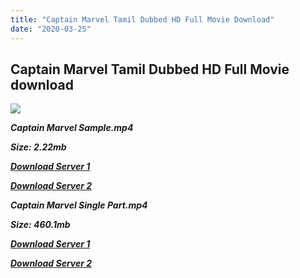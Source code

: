 ```yaml
---
title: "Captain Marvel Tamil Dubbed HD Full Movie Download"
date: "2020-03-25"
---
```


## Captain Marvel Tamil Dubbed HD Full Movie download

[![](https://1.bp.blogspot.com/-Tupx2ckFkFY/XO65JVZ63XI/AAAAAAAAAEQ/FNoL0q2HwrE0IqD_GYVZ5QNzenlOtE5CwCLcBGAs/s640/9aac3bd7-c5f6-4eee-9337-8223f73f2b43.jpeg)](https://1.bp.blogspot.com/-Tupx2ckFkFY/XO65JVZ63XI/AAAAAAAAAEQ/FNoL0q2HwrE0IqD_GYVZ5QNzenlOtE5CwCLcBGAs/s1600/9aac3bd7-c5f6-4eee-9337-8223f73f2b43.jpeg)

**_Captain Marvel Sample.mp4_**

**_Size: 2.22mb_**

**_[Download Server 1](http://b8.wetransfer.vip/files/Tamil{fd620c6e78cfff08ebfb4d2d3131a235617ba7e0206610644c5f25f325d4dc51}20Dubbed{fd620c6e78cfff08ebfb4d2d3131a235617ba7e0206610644c5f25f325d4dc51}20Movies/Tamil{fd620c6e78cfff08ebfb4d2d3131a235617ba7e0206610644c5f25f325d4dc51}202019{fd620c6e78cfff08ebfb4d2d3131a235617ba7e0206610644c5f25f325d4dc51}20Dubbed{fd620c6e78cfff08ebfb4d2d3131a235617ba7e0206610644c5f25f325d4dc51}20Movies/Captain{fd620c6e78cfff08ebfb4d2d3131a235617ba7e0206610644c5f25f325d4dc51}20Marvel{fd620c6e78cfff08ebfb4d2d3131a235617ba7e0206610644c5f25f325d4dc51}20(2019)/Captain{fd620c6e78cfff08ebfb4d2d3131a235617ba7e0206610644c5f25f325d4dc51}20Marvel{fd620c6e78cfff08ebfb4d2d3131a235617ba7e0206610644c5f25f325d4dc51}20(2019){fd620c6e78cfff08ebfb4d2d3131a235617ba7e0206610644c5f25f325d4dc51}20Proper{fd620c6e78cfff08ebfb4d2d3131a235617ba7e0206610644c5f25f325d4dc51}20HDRip/Captain{fd620c6e78cfff08ebfb4d2d3131a235617ba7e0206610644c5f25f325d4dc51}20Marvel{fd620c6e78cfff08ebfb4d2d3131a235617ba7e0206610644c5f25f325d4dc51}20(2019){fd620c6e78cfff08ebfb4d2d3131a235617ba7e0206610644c5f25f325d4dc51}20Sample{fd620c6e78cfff08ebfb4d2d3131a235617ba7e0206610644c5f25f325d4dc51}20(640x360).mp4)_**

**_[Download Server 2](http://b8.wetransfer.vip/files/Tamil{fd620c6e78cfff08ebfb4d2d3131a235617ba7e0206610644c5f25f325d4dc51}20Dubbed{fd620c6e78cfff08ebfb4d2d3131a235617ba7e0206610644c5f25f325d4dc51}20Movies/Tamil{fd620c6e78cfff08ebfb4d2d3131a235617ba7e0206610644c5f25f325d4dc51}202019{fd620c6e78cfff08ebfb4d2d3131a235617ba7e0206610644c5f25f325d4dc51}20Dubbed{fd620c6e78cfff08ebfb4d2d3131a235617ba7e0206610644c5f25f325d4dc51}20Movies/Captain{fd620c6e78cfff08ebfb4d2d3131a235617ba7e0206610644c5f25f325d4dc51}20Marvel{fd620c6e78cfff08ebfb4d2d3131a235617ba7e0206610644c5f25f325d4dc51}20(2019)/Captain{fd620c6e78cfff08ebfb4d2d3131a235617ba7e0206610644c5f25f325d4dc51}20Marvel{fd620c6e78cfff08ebfb4d2d3131a235617ba7e0206610644c5f25f325d4dc51}20(2019){fd620c6e78cfff08ebfb4d2d3131a235617ba7e0206610644c5f25f325d4dc51}20Proper{fd620c6e78cfff08ebfb4d2d3131a235617ba7e0206610644c5f25f325d4dc51}20HDRip/Captain{fd620c6e78cfff08ebfb4d2d3131a235617ba7e0206610644c5f25f325d4dc51}20Marvel{fd620c6e78cfff08ebfb4d2d3131a235617ba7e0206610644c5f25f325d4dc51}20(2019){fd620c6e78cfff08ebfb4d2d3131a235617ba7e0206610644c5f25f325d4dc51}20Sample{fd620c6e78cfff08ebfb4d2d3131a235617ba7e0206610644c5f25f325d4dc51}20(640x360).mp4)_**

**_Captain Marvel Single Part.mp4_**

**_Size: 460.1mb_**

**_[Download Server 1](http://n.wetransfer.vip//files/Captain{fd620c6e78cfff08ebfb4d2d3131a235617ba7e0206610644c5f25f325d4dc51}20Marvel{fd620c6e78cfff08ebfb4d2d3131a235617ba7e0206610644c5f25f325d4dc51}20(2019){fd620c6e78cfff08ebfb4d2d3131a235617ba7e0206610644c5f25f325d4dc51}20Single{fd620c6e78cfff08ebfb4d2d3131a235617ba7e0206610644c5f25f325d4dc51}20Part{fd620c6e78cfff08ebfb4d2d3131a235617ba7e0206610644c5f25f325d4dc51}20(640x360).mp4)_**

**_[Download Server 2](http://n.wetransfer.vip//files/Captain{fd620c6e78cfff08ebfb4d2d3131a235617ba7e0206610644c5f25f325d4dc51}20Marvel{fd620c6e78cfff08ebfb4d2d3131a235617ba7e0206610644c5f25f325d4dc51}20(2019){fd620c6e78cfff08ebfb4d2d3131a235617ba7e0206610644c5f25f325d4dc51}20Single{fd620c6e78cfff08ebfb4d2d3131a235617ba7e0206610644c5f25f325d4dc51}20Part{fd620c6e78cfff08ebfb4d2d3131a235617ba7e0206610644c5f25f325d4dc51}20(640x360).mp4)_**
